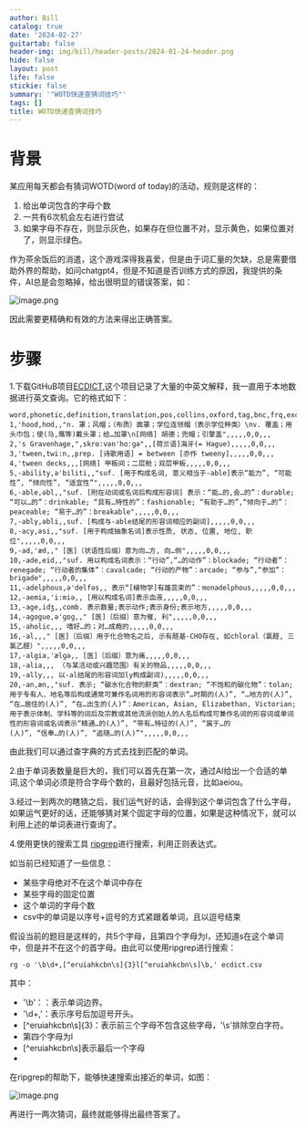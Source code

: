 ```yaml
---
author: Bill
catalog: true
date: '2024-02-27'
guitartab: false
header-img: img/bill/header-posts/2024-01-24-header.png
hide: false
layout: post
life: false
stickie: false
summary: '"WOTD快速查猜词技巧"'
tags: []
title: WOTD快速查猜词技巧
---
```

# 背景

某应用每天都会有猜词WOTD(word of today)的活动，规则是这样的：

1. 给出单词包含的字母个数
2. 一共有6次机会左右进行尝试
3. 如果字母不存在，则显示灰色，如果存在但位置不对，显示黄色，如果位置对了，则显示绿色。

作为茶余饭后的消遣，这个游戏深得我喜爱，但是由于词汇量的欠缺，总是需要借助外界的帮助，如问chatgpt4，但是不知道是否训练方式的原因，我提供的条件，AI总是会忽略掉，给出很明显的错误答案，如：

![image.png](images/WEBRESOURCE031096b9e14b1235d8ab3ac83284435bimage.png)

因此需要更精确和有效的方法来得出正确答案。

# 步骤

1.下载GitHuB项目[ECDICT](https://github.com/skywind3000/ECDICT),这个项目记录了大量的中英文解释，我一直用于本地数据进行英文查询。它的格式如下：


```
word,phonetic,definition,translation,pos,collins,oxford,tag,bnc,frq,exchange,detail,audio                                                                                                     
1,'hood,hʊd,,"n. 罩；风帽；（布质）面罩；学位连领帽（表示学位种类）\nv. 覆盖；用头巾包；使(马,鹰等)戴头罩；给…加罩\n[网络] 胡德；兜帽；引擎盖",,,,,0,0,,,
2,'s Gravenhage,",skrɑ:vən'hɑ:ɡə",,[荷兰语]海牙(= Hague),,,,,0,0,,,
3,'tween,twi:n,,prep. [诗歌用语] = between [亦作 tweeny],,,,,0,0,,,
4,'tween decks,,,[网络] 甲板间；二层舱；双层甲板,,,,,0,0,,,
5,-ability,ə'biliti,,"suf. [用于构成名词, 意义相当于-able]表示“能力”, “可能性”, “倾向性”, “适宜性”",,,,,0,0,,,
6,-able,əbl,,"suf. [附在动词或名词后构成形容词] 表示：“能…的,会…的”：durable; “可以…的”：drinkable; “具有…特性的”：fashionable; “有助于…的”,“倾向于…的”：peaceable; “易于…的”：breakable",,,,,0,0,,,
7,-ably,əbli,,suf. [构成与-able结尾的形容词相应的副词],,,,,0,0,,,
8,-acy,əsi,,"suf. [用于构成抽象名词]表示性质, 状态, 位置, 地位, 职位",,,,,0,0,,,
9,-ad,'æd,," [医]〔状语性后缀〕意为向…方, 向…侧",,,,,0,0,,,
10,-ade,eid,,"suf. 用以构成名词表示：“行动”,“…的动作”：blockade; “行动者”：renegade; “行动者的集体”：cavalcade; “行动的产物”：arcade; “参与”,“参加”：brigade",,,,,0,0,,,
11,-adelphous,ə'delfəs,, 表示“[植物学]有雄蕊束的”：monadelphous,,,,,0,0,,,
12,-aemia,'i:miə,, [用以构成名词]表示血液,,,,,0,0,,,
13,-age,idʒ,,comb. 表示数量;表示动作;表示身份;表示地方,,,,,0,0,,,
14,-agogue,ə'ɡɒɡ,," [医]〔后缀〕意为催, 利",,,,,0,0,,,
15,-aholic,,, 嗜好…的；对…成瘾的,,,,,0,0,,,
16,-al,,," [医]〔后缀〕用于化合物名之后, 示有醛基-CHO存在, 如chloral（氯醛, 三氯乙醛）",,,,,0,0,,,
17,-algia,'ælɡə,, [医]〔后缀〕意为痛,,,,,0,0,,,
18,-alia,,, （与某活动或兴趣范围）有关的物品,,,,,0,0,,,
19,-ally,,, 以-al结尾的形容词加ly构成副词),,,,,0,0,,,
20,-an,æn,,"suf. 表示; “碳水化合物的酐类”：dextran; “不饱和的碳化物”：tolan; 用于专有人、地名等后构成通常可兼作名词用的形容词表示“…时期的(人)”, “…地方的(人)”, “在…居住的(人)”, “在…出生的(人)”：American, Asian, Elizabethan, Victorian; 用于表示体制、学科等的词后及宗教或其他流派创始人的人名后构成可兼作名词的形容词或单词性的形容词或名词表示“精通…的(人)”, “带有…特征的(人)”, “属于…的
(人)”, “信奉…的(人)”, “追随…的(人)”",,,,,0,0,,,
```

由此我们可以通过查字典的方式去找到匹配的单词。

2.由于单词表数量是巨大的，我们可以首先在第一次，通过AI给出一个合适的单词,这个单词必须是符合字母个数的，且最好包括元音，比如aeiou。

3.经过一到两次的瞎猜之后，我们运气好的话，会得到这个单词包含了什么字母，如果运气更好的话，还能够猜对某个固定字母的位置，如果是这种情况下，就可以利用上述的单词表进行查询了。

4.使用更快的搜索工具 [ripgrep](https://github.com/BurntSushi/ripgrep)进行搜索，利用正则表达式。

如当前已经知道了一些信息：

- 某些字母绝对不在这个单词中存在
- 某些字母的固定位置
- 这个单词的字母个数
- csv中的单词是以序号+逗号的方式紧跟着单词，且以逗号结束

假设当前的题目是这样的，共5个字母，且第四个字母为l，还知道s在这个单词中，但是并不在这个的首字母。由此可以使用ripgrep进行搜索：

```
rg -o '\b\d+,[^eruiahkcbn\s]{3}l[^eruiahkcbn\s]\b,' ecdict.csv
```

其中：
- '\b'：：表示单词边界。
- '\d+,'：表示序号后加逗号开头。
- [^eruiahkcbn\s]{3}：表示前三个字母不包含这些字母，'\s'排除空白字符。
- 第四个字母为l
- [^eruiahkcbn\s]表示最后一个字母
- 

在ripgrep的帮助下，能够快速搜索出接近的单词，如图：

![image.png](images/WEBRESOURCE4735835edd7860fc8145d6f7800ccfecimage.png)

再进行一两次猜词，最终就能够得出最终答案了。